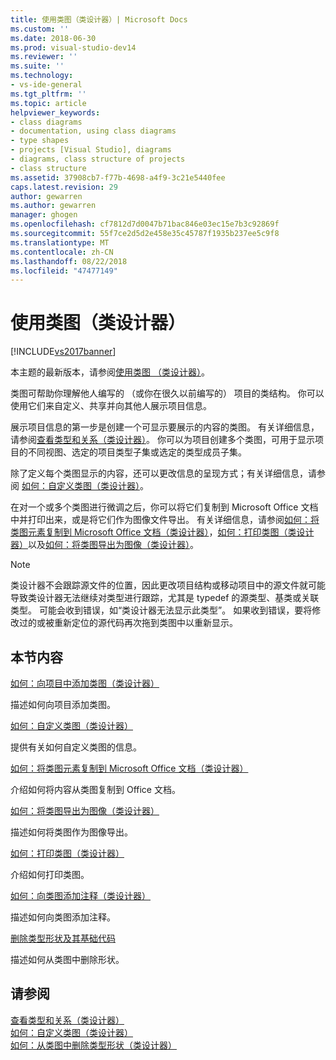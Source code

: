```yaml
---
title: 使用类图（类设计器）| Microsoft Docs
ms.custom: ''
ms.date: 2018-06-30
ms.prod: visual-studio-dev14
ms.reviewer: ''
ms.suite: ''
ms.technology:
- vs-ide-general
ms.tgt_pltfrm: ''
ms.topic: article
helpviewer_keywords:
- class diagrams
- documentation, using class diagrams
- type shapes
- projects [Visual Studio], diagrams
- diagrams, class structure of projects
- class structure
ms.assetid: 37908cb7-f77b-4698-a4f9-3c21e5440fee
caps.latest.revision: 29
author: gewarren
ms.author: gewarren
manager: ghogen
ms.openlocfilehash: cf7812d7d0047b71bac846e03ec15e7b3c92869f
ms.sourcegitcommit: 55f7ce2d5d2e458e35c45787f1935b237ee5c9f8
ms.translationtype: MT
ms.contentlocale: zh-CN
ms.lasthandoff: 08/22/2018
ms.locfileid: "47477149"
---
```

# <a name="working-with-class-diagrams-class-designer"></a>使用类图（类设计器）
[!INCLUDE[vs2017banner](../includes/vs2017banner.md)]

本主题的最新版本，请参阅[使用类图 （类设计器）](https://docs.microsoft.com/visualstudio/ide/working-with-class-diagrams-class-designer)。  
  
类图可帮助你理解他人编写的 （或你在很久以前编写的） 项目的类结构。 你可以使用它们来自定义、共享并向其他人展示项目信息。  
  
 展示项目信息的第一步是创建一个可显示要展示的内容的类图。 有关详细信息，请参阅[查看类型和关系（类设计器）](../ide/viewing-types-and-relationships-class-designer.md)。 你可以为项目创建多个类图，可用于显示项目的不同视图、选定的项目类型子集或选定的类型成员子集。  
  
 除了定义每个类图显示的内容，还可以更改信息的呈现方式；有关详细信息，请参阅 [如何：自定义类图（类设计器）](../ide/how-to-customize-class-diagrams-class-designer.md)。  
  
 在对一个或多个类图进行微调之后，你可以将它们复制到 Microsoft Office 文档中并打印出来，或是将它们作为图像文件导出。 有关详细信息，请参阅[如何：将类图元素复制到 Microsoft Office 文档（类设计器）](../ide/how-to-copy-class-diagram-elements-to-a-microsoft-office-document-class-designer.md)，[如何：打印类图（类设计器）](../ide/how-to-print-class-diagrams-class-designer.md)以及[如何：将类图导出为图像（类设计器）](../ide/how-to-export-class-diagrams-as-images-class-designer.md)。  
  
> [!NOTE]
>  类设计器不会跟踪源文件的位置，因此更改项目结构或移动项目中的源文件就可能导致类设计器无法继续对类型进行跟踪，尤其是 typedef 的源类型、基类或关联类型。 可能会收到错误，如“类设计器无法显示此类型”。 如果收到错误，要将修改过的或被重新定位的源代码再次拖到类图中以重新显示。  
  
## <a name="in-this-section"></a>本节内容  
 [如何：向项目中添加类图（类设计器）](../ide/how-to-add-class-diagrams-to-projects-class-designer.md)  
  
 描述如何向项目添加类图。  
  
 [如何：自定义类图（类设计器）](../ide/how-to-customize-class-diagrams-class-designer.md)  
  
 提供有关如何自定义类图的信息。  
  
 [如何：将类图元素复制到 Microsoft Office 文档（类设计器）](../ide/how-to-copy-class-diagram-elements-to-a-microsoft-office-document-class-designer.md)  
  
 介绍如何将内容从类图复制到 Office 文档。  
  
 [如何：将类图导出为图像（类设计器）](../ide/how-to-export-class-diagrams-as-images-class-designer.md)  
  
 描述如何将类图作为图像导出。  
  
 [如何：打印类图（类设计器）](../ide/how-to-print-class-diagrams-class-designer.md)  
  
 介绍如何打印类图。  
  
 [如何：向类图添加注释（类设计器）](../ide/how-to-add-comments-to-class-diagrams-class-designer.md)  
  
 描述如何向类图添加注释。  
  
 [删除类型形状及其基础代码](../ide/how-to-customize-class-diagrams-class-designer.md#DeleteTypeShapeAndCode)  
  
 描述如何从类图中删除形状。  
  
## <a name="see-also"></a>请参阅  
 [查看类型和关系（类设计器）](../ide/viewing-types-and-relationships-class-designer.md)   
 [如何：自定义类图（类设计器）](../ide/how-to-customize-class-diagrams-class-designer.md)   
 [如何：从类图中删除类型形状（类设计器）](http://msdn.microsoft.com/en-us/ae41897d-d066-4b8c-bb9b-05436e12ff39)



